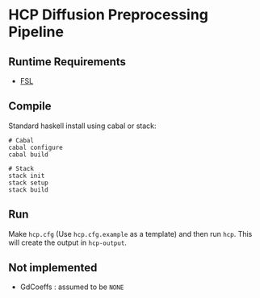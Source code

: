 # HCP Diffusion Preprocessing Pipeline

## Runtime Requirements

* [FSL](http://fsl.fmrib.ox.ac.uk/fsl/fslwiki/FslInstallation)

## Compile

Standard haskell install using cabal or stack:

    # Cabal
    cabal configure
    cabal build

    # Stack
    stack init
    stack setup
    stack build

## Run

   Make `hcp.cfg` (Use `hcp.cfg.example` as a template) and then run
   `hcp`.  This will create the output in `hcp-output`.


## Not implemented

 - GdCoeffs : assumed to be `NONE`
